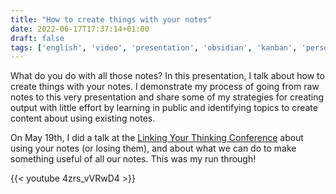 ```yaml
---
title: "How to create things with your notes"
date: 2022-06-17T17:37:14+01:00
draft: false
tags: ['english', 'video', 'presentation', 'obsidian', 'kanban', 'personal knowledge management', 'dataview', 'templater']
---
```

What do you do with all those notes? In this presentation, I talk about how to create things with your notes. I demonstrate my process of going from raw notes to this very presentation and share some of my strategies for creating output with little effort by learning in public and identifying topics to create content about using existing notes.

On May 19th, I did a talk at the [Linking Your Thinking Conference](https://nicolevanderhoeven.com/blog/20220519-use-it-or-lose-it/) about using your notes (or losing them), and about what we can do to make something useful of all our notes. This was my run through!

{{< youtube 4zrs_vVRwD4 >}}